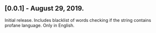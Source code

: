 ## [0.0.1] - August 29, 2019.

Initial release. Includes blacklist of words checking if the string contains profane language. Only in English.
